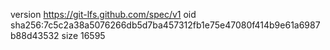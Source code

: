 version https://git-lfs.github.com/spec/v1
oid sha256:7c5c2a38a5076266db5d7ba457312fb1e75e47080f414b9e61a6987b88d43532
size 16595
